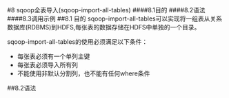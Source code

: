 #8 sqoop全表导入(sqoop-import-all-tables)
####8.1目的
####8.2语法
####8.3调用示例
##8.1 目的
sqoop-import-all-tables可以实现将一组表从关系数据库(RDBMS)到HDFS,每张表的数据存储在HDFS中单独的一个目录。

sqoop-import-all-tables的使用必须满足以下条件：

+ 每张表必须有一个单列主键
+ 每张表必须导入所有列
+ 不能使用非默认分割列，也不能有任何where条件

##8.2语法